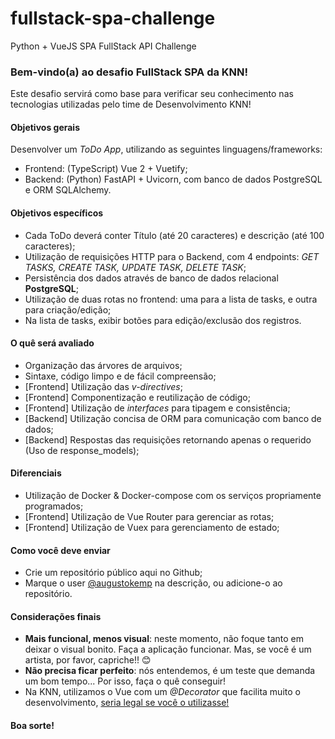 # fullstack-spa-challenge
Python + VueJS SPA FullStack API Challenge

### Bem-vindo(a) ao desafio FullStack SPA da KNN!
Este desafio servirá como base para verificar seu conhecimento nas tecnologias utilizadas pelo time de Desenvolvimento KNN!

#### Objetivos gerais
Desenvolver um *ToDo App*, utilizando as seguintes linguagens/frameworks:
- Frontend: (TypeScript) Vue 2 + Vuetify;
- Backend: (Python) FastAPI + Uvicorn, com banco de dados PostgreSQL e ORM SQLAlchemy.

#### Objetivos específicos
- Cada ToDo deverá conter Título (até 20 caracteres) e descrição (até 100 caracteres);
- Utilização de requisições HTTP para o Backend, com 4 endpoints: *GET TASKS, CREATE TASK, UPDATE TASK, DELETE TASK*;
- Persistência dos dados através de banco de dados relacional **PostgreSQL**;
- Utilização de duas rotas no frontend: uma para a lista de tasks, e outra para criação/edição;
- Na lista de tasks, exibir botões para edição/exclusão dos registros.

#### O quê será avaliado
- Organização das árvores de arquivos;
- Sintaxe, código limpo e de fácil compreensão;
- [Frontend] Utilização das *v-directives*;
- [Frontend] Componentização e reutilização de código;
- [Frontend] Utilização de *interfaces* para tipagem e consistência;
- [Backend] Utilização concisa de ORM para comunicação com banco de dados;
- [Backend] Respostas das requisições retornando apenas o requerido (Uso de response_models);

#### Diferenciais
- Utilização de Docker & Docker-compose com os serviços propriamente programados;
- [Frontend] Utilização de Vue Router para gerenciar as rotas;
- [Frontend] Utilização de Vuex para gerenciamento de estado;

#### Como você deve enviar
- Crie um repositório público aqui no Github;
- Marque o user <a href="https://github.com/augustokemp">@augustokemp</a> na descrição, ou adicione-o ao repositório.

#### Considerações finais
- **Mais funcional, menos visual**: neste momento, não foque tanto em deixar o visual bonito. Faça a aplicação funcionar. Mas, se você é um artista, por favor, capriche!! 😊
- **Não precisa ficar perfeito**: nós entendemos, é um teste que demanda um bom tempo... Por isso, faça o quê conseguir!
- Na KNN, utilizamos o Vue com um *@Decorator* que facilita muito o desenvolvimento, <a href="https://class-component.vuejs.org/">seria legal se você o utilizasse!</a>

#### Boa sorte!
